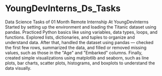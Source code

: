 # YoungDevInterns_Ds_Tasks
Data Science Tasks of 01 Month Remote Internship At YoungDevInterns
Started by setting up the environment and loading the Titanic dataset using pandas. Practiced Python basics like using variables, data types, loops, and functions. Explored lists, dictionaries, and tuples to organize and understand data. After that, handled the dataset using pandas — checked the first few rows, summarized the data, and filled or removed missing values, such as those in the "Age" and "Embarked" columns. Finally, created simple visualizations using matplotlib and seaborn, such as line plots, bar charts, scatter plots, histograms, and boxplots to understand the data visually.
